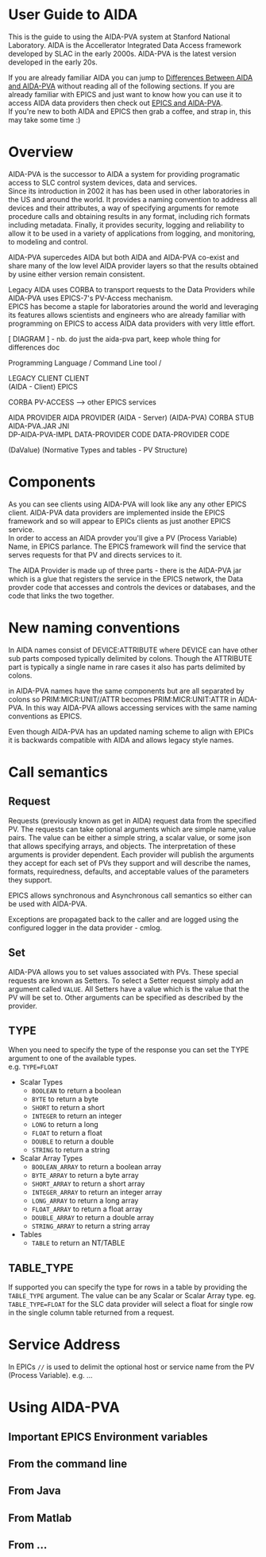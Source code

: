 # User Guide to AIDA
This is the guide to using the AIDA-PVA system at Stanford National Laboratory.  AIDA is the Accellerator Integrated
Data Access framework developed by SLAC in the early 2000s.  AIDA-PVA is the latest version developed in the early 20s.

If you are already familiar AIDA you can jump to [Differences Between AIDA and AIDA-PVA](UserGuide4AidaUsers.md) without reading 
all of the following sections.  If you are already familiar with EPICS and just want to know how you can use it to 
access AIDA data providers then check out [EPICS and AIDA-PVA](UserGuide4EpicsUsers.md).   
If you're new to both AIDA and EPICS then grab a coffee, and strap in, this may take some time :)

# Overview 
AIDA-PVA is the successor to AIDA a system for providing programatic access to SLC control system devices, data and services.  
Since its introduction in 2002 it has has been used in other laboratories in the US and around the world.  It 
provides a naming convention to address all devices and their attributes, a way of specifying arguments for remote procedure calls 
and obtaining results in any format, including rich formats including metadata.  Finally, it provides security, logging and 
reliability to allow it to be used in a variety of applications from logging, and monitoring, to modeling and control.

AIDA-PVA supercedes AIDA but both AIDA and AIDA-PVA co-exist and share many of the low level AIDA provider layers so that
the results obtained by usine either version remain consistent.  

Legacy AIDA uses CORBA to transport requests to the Data Providers while AIDA-PVA uses EPICS-7's PV-Access mechanism.  
EPICS has become a staple for laboratories around the world and leveraging its features allows scientists
and engineers who are already familiar with programming on EPICS to access AIDA data providers with very little effort. 

[ DIAGRAM ]   - nb. do just the aida-pva part, keep whole thing for differences doc

Programming Language / Command Line tool / 
             
LEGACY CLIENT                CLIENT                   
(AIDA - Client)               EPICS

  CORBA                   PV-ACCESS    --> other EPICS services

AIDA PROVIDER               AIDA PROVIDER
(AIDA - Server)               (AIDA-PVA)
CORBA STUB                   AIDA-PVA.JAR
JNI                         
                            DP-AIDA-PVA-IMPL
DATA-PROVIDER CODE         DATA-PROVIDER CODE

(DaValue)                  (Normative Types and tables - PV Structure)


# Components
As you can see clients using AIDA-PVA will look like any any other EPICS client.  AIDA-PVA data providers are implemented
inside the EPICS framework and so will appear to EPICs clients as just another EPICS service.  
In order to access an AIDA provder you'll give a PV (Process Variable) Name, in EPICS parlance.  The EPICS framework
will find the service that serves requests for that PV and directs services to it.

The AIDA Provider is made up of three parts - there is the AIDA-PVA jar which is a glue that registers the service in the 
EPICS network, the Data provder code that accesses and controls the devices or databases, and the code that links the two together. 


# New naming conventions

In AIDA names consist of DEVICE:ATTRIBUTE where DEVICE can have other sub parts composed typically delimited by colons. 
Though the ATTRIBUTE part is typically a single name in rare cases it also has parts delimited by colons.

in AIDA-PVA names have the same components but are all separated by colons so PRIM:MICR:UNIT//ATTR becomes PRIM:MICR:UNIT:ATTR 
in AIDA-PVA.  In this way AIDA-PVA allows accessing services with the same naming conventions as EPICS.

Even though AIDA-PVA has an updated naming scheme to align with EPICs it is backwards compatible with AIDA and allows legacy style
names.

# Call semantics
## Request
Requests (previously known as get in AIDA) request data from the specified PV.  The requests can take optional arguments which are
simple name,value pairs.  The value can be either a simple string, a scalar value, or some json that allows specifying arrays,
and objects.  The interpretation of these arguments is provider dependent.  Each provider will publish the arguments they 
accept for each set of PVs they support and will describe the names, formats, requiredness, defaults, and acceptable values 
of the parameters they support.

EPICS allows synchronous and Asynchronous call semantics so either can be used with AIDA-PVA.

Exceptions are propagated back to the caller and are logged using the configured logger in the data provider - cmlog.

## Set
AIDA-PVA allows you to set values associated with PVs.  These special requests are known as Setters.  To select 
a Setter request simply add an argument called `VALUE`.  All Setters have a value which is the value that the
PV will be set to.  Other arguments can be specified as described by the provider.

## TYPE
When you need to specify the type of the response you can set the TYPE argument to one of the available types.  
e.g. `TYPE=FLOAT`
  * Scalar Types
    * `BOOLEAN`            to return a boolean
    * `BYTE`               to return a byte
    * `SHORT`              to return a short
    * `INTEGER`            to return an integer
    * `LONG`               to return a long
    * `FLOAT`              to return a float
    * `DOUBLE`             to return a double
    * `STRING`             to return a string
  * Scalar Array Types
    * `BOOLEAN_ARRAY`      to return a boolean array
    * `BYTE_ARRAY`         to return a byte array
    * `SHORT_ARRAY`        to return a short array
    * `INTEGER_ARRAY`      to return an integer array
    * `LONG_ARRAY`         to return a long array
    * `FLOAT_ARRAY`        to return a float array
    * `DOUBLE_ARRAY`       to return a double array
    * `STRING_ARRAY`       to return a string array
  * Tables
    * `TABLE`              to return an NT/TABLE

## TABLE_TYPE
If supported you can specify the type for rows in a table by providing the `TABLE_TYPE` argument.  The 
value can be any Scalar or Scalar Array type. eg. `TABLE_TYPE=FLOAT` for the SLC data provider will select a float for 
single row in the single column table returned from a request.

# Service Address 
In EPICs `//` is used to delimit the optional host or service name from the PV (Process Variable).  e.g. ...

# Using AIDA-PVA
## Important EPICS Environment variables
## From the command line
## From Java
## From Matlab
## From ...


